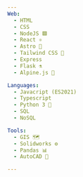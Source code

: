 ```yaml
---
Web:
  - HTML
  - CSS
  - NodeJS 🟩
  - React ⚛
  - Astro 🚀
  - Tailwind CSS 🍃
  - Express
  - Flask ⚗️
  - Alpine.js 🗻

Languages:
  - Javacript (ES2021)
  - Typescript
  - Python 3 🐍
  - SQL
  - NoSQL

Tools:
  - GIS 🗺
  - Solidworks ⚙️
  - Pandas 📊
  - AutoCAD 📐

---
```

